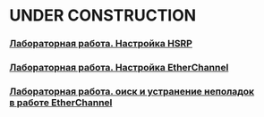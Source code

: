 # UNDER CONSTRUCTION

### [Лабораторная работа. Настройка HSRP](lab_04.1)

### [Лабораторная работа. Настройка EtherChannel](lab_04.2)

### [Лабораторная работа. оиск и устранение неполадок в работе EtherChannel](lab_04.3)
